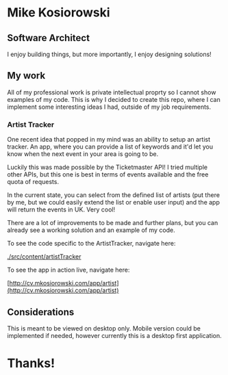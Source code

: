 # Mike Kosiorowski
## Software Architect
I enjoy building things, but more importantly, I enjoy designing solutions!
## My work
All of my professional work is private intellectual proprty so I cannot show examples of my code. 
This is why I decided to create this repo, where I can implement some interesting ideas I had, outside of my job requirements. 

### Artist Tracker
One recent idea that popped in my mind was an ability to setup an artist tracker. An app, where you can provide a list of keywords and it'd let you know when the next event in your area is going to be. 

Luckily this was made possible by the Ticketmaster API! I tried multiple other APIs, but this one is best in terms of events available and the free quota of requests.

In the current state, you can select from the defined list of artists (put there by me, but we could easily extend the list or enable user input) and the app will return the events in UK. Very cool! 

There are a lot of improvements to be made and further plans, but you can already see a working solution and an example of my code. 

To see the code specific to the ArtistTracker, navigate here: 

[./src/content/artistTracker](/src/content/artistTracker)

To see the app in action live, navigate here: 

[http://cv.mkosiorowski.com/app/artist](http://cv.mkosiorowski.com/app/artist)

## Considerations
This is meant to be viewed on desktop only. Mobile version could be implemented if needed, however currently this is a desktop first application. 

# Thanks!